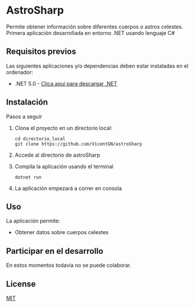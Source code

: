 # AstroSharp

Permite obtener información sobre diferentes cuerpos o astros celestes. Primera aplicación desarrollada en entorno .NET usando lenguaje C#

## Requisitos previos
Las siguientes aplicaciones y/o dependencias deben estar instaladas en el ordenador:
  - .NET 5.0 - [Clica aquí para descargar .NET](https://dotnet.microsoft.com/download)

## Instalación

Pasos a seguir

  1. Clona el proyecto en un directorio local:
   
     ```
     cd directorio_local
     git clone https://github.com/VicentGN/astroSharp
     ``` 
  2. Accede al directorio de astroSharp
  3. Compila la aplicación usando el terminal
      ```
      dotnet run
      ```
  4. La aplicación empezará a correr en consola


## Uso

La aplicación permite:
  - Obtener datos sobre cuerpos celestes
  
## Participar en el desarrollo
En estos momentos todavía no se puede colaborar.

## License
[MIT](https://choosealicense.com/licenses/mit/)
